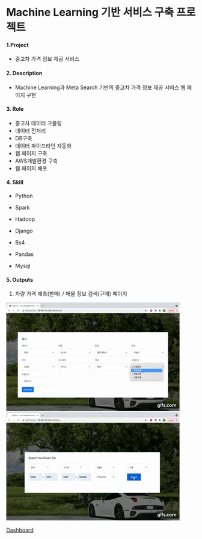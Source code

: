 # Machine Learning 기반 서비스 구축 프로젝트
#### 1.Project

- 중고차 가격 정보 제공 서비스

#### 2. Description

- Machine Learning과 Meta Search 기반의 중고차 가격 정보 제공 서비스 웹 페이지 구현

#### 3. Role

- 중고차 데이터 크롤링
- 데이터 전처리
- DB구축
- 데이터 파이프라인 자동화
- 웹 페이지 구축
- AWS개발환경 구축
- 웹 페이지 배포

#### 4. Skill

- Python

- Spark

- Hadoop

- Django

- Bs4

- Pandas

- Mysql

  

#### 5. Outputs

1. 차량 가격 예측(판매) / 매물 정보 검색(구매) 페이지

<img src="README.assets/gif.gif" alt="gif" style="zoom:80%;" /> <img src="README.assets/buy.gif" alt="buy" style="zoom:80%;" />

 [Dashboard](dashboard\index.html) 

